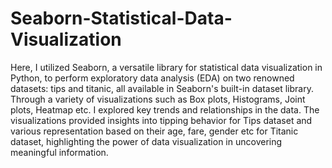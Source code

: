 # Seaborn-Statistical-Data-Visualization

Here, I utilized Seaborn, a versatile library for statistical data visualization in
Python, to perform exploratory data analysis (EDA) on two renowned datasets: tips and titanic, all available in
Seaborn's built-in dataset library. Through a variety of visualizations such as Box plots, Histograms, Joint plots,
Heatmap etc. I explored key trends and relationships in the data. The visualizations provided insights into tipping
behavior for Tips dataset and various representation based on their age, fare, gender etc for Titanic dataset,
highlighting the power of data visualization in uncovering meaningful information. 
